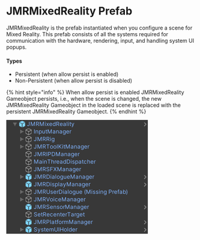 # JMRMixedReality Prefab

JMRMixedReality is the prefab instantiated when you configure a scene for Mixed Reality. This prefab consists of all the systems required for communication with the hardware, rendering, input, and handling system UI popups.

#### Types

* Persistent (when allow persist is enabled)
* Non-Persistent (when allow persist is disabled)

{% hint style="info" %}
When allow persist is enabled JMRMixedReality Gameobject persists, i.e., when the scene is changed, the new JMRMixedReality Gameobject in the loaded scene is replaced with the persistent JMRMixedReality Gameobject.
{% endhint %}

<div align="left"><img src="../.gitbook/assets/image (20).png" alt="JMRMixed Reality Prefab Structure"></div>

